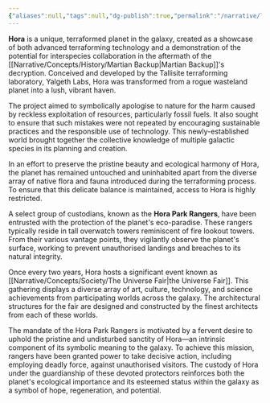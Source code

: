 ```yaml
---
{"aliases":null,"tags":null,"dg-publish":true,"permalink":"/narrative/locations/hora/","dgPassFrontmatter":true}
---
```


**Hora** is a unique, terraformed planet in the galaxy, created as a showcase of both advanced terraforming technology and a demonstration of the potential for interspecies collaboration in the aftermath of the [[Narrative/Concepts/History/Martian Backup\|Martian Backup]]'s decryption. Conceived and developed by the Tallisite terraforming laboratory, Yalgeth Labs, Hora was transformed from a rogue wasteland planet into a lush, vibrant haven.

The project aimed to symbolically apologise to nature for the harm caused by reckless exploitation of resources, particularly fossil fuels. It also sought to ensure that such mistakes were not repeated by encouraging sustainable practices and the responsible use of technology. This newly-established world brought together the collective knowledge of multiple galactic species in its planning and creation.

In an effort to preserve the pristine beauty and ecological harmony of Hora, the planet has remained untouched and uninhabited apart from the diverse array of native flora and fauna introduced during the terraforming process. To ensure that this delicate balance is maintained, access to Hora is highly restricted.

A select group of custodians, known as the **Hora Park Rangers**, have been entrusted with the protection of the planet's eco-paradise. These rangers typically reside in tall overwatch towers reminiscent of fire lookout towers. From their various vantage points, they vigilantly observe the planet's surface, working to prevent unauthorised landings and breaches to its natural integrity.

Once every two years, Hora hosts a significant event known as [[Narrative/Concepts/Society/The Universe Fair\|the Universe Fair]]. This gathering displays a diverse array of art, culture, technology, and science achievements from participating worlds across the galaxy. The architectural structures for the fair are designed and constructed by the finest architects from each of these worlds.

The mandate of the Hora Park Rangers is motivated by a fervent desire to uphold the pristine and undisturbed sanctity of Hora—an intrinsic component of its symbolic meaning to the galaxy. To achieve this mission, rangers have been granted power to take decisive action, including employing deadly force, against unauthorised visitors. The custody of Hora under the guardianship of these devoted protectors reinforces both the planet's ecological importance and its esteemed status within the galaxy as a symbol of hope, regeneration, and potential.